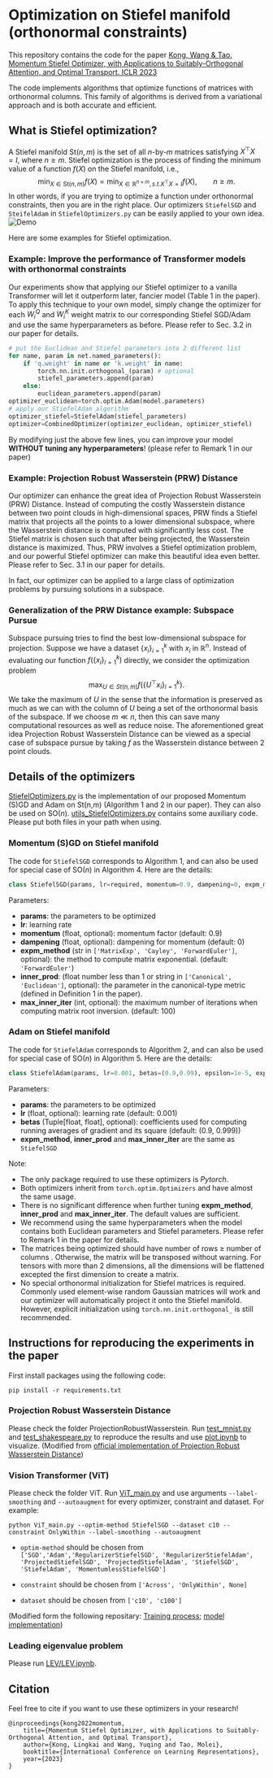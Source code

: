 # Optimization on Stiefel manifold (orthonormal constraints) 

This repository contains the code for the paper [Kong, Wang & Tao. Momentum Stiefel Optimizer, with Applications to Suitably-Orthogonal Attention, and Optimal Transport. ICLR 2023](https://arxiv.org/abs/2205.14173)

The code implements algorithms that optimize functions of matrices with orthonormal columns. This family of algorithms is derived from a variational approach and is both accurate and efficient.
## What is Stiefel optimization?
A Stiefel manifold $\mathsf{St}(n,m)$ is the set of all $n\text{-by-}m$ matrices satisfying $X^\top X=I$, where $n\ge m$. Stiefel optimization is the process of finding the minimum value of a function $f(X)$ on the Stiefel manifold, i.e.,
$$\min_{X \in \mathsf{St}(n,m)} f(X)=\min_{X \in \mathbb{R}^{n \times m}, s.t. X^\top X=I} f(X),\qquad n\ge m.$$
In other words, if you are trying to optimize a function under orthonormal constraints, then you are in the right place. Our optimizers `StiefelSGD` and `SteifelAdam` in `StiefelOptimizers.py` can be easily applied to your own idea.
![Demo](./demo.gif)

Here are some examples for Stiefel optimization.
### Example: Improve the performance of Transformer models with orthonormal constraints
Our experiments show that applying our Stiefel optimizer to a vanilla Transformer will let it outperform later, fancier model (Table 1 in the paper). To apply this technique to your own model, simply change the optimizer for each $W_i^Q$ and $W_i^K$ weight matrix to our corresponding Stiefel SGD/Adam and use the same hyperparameters as before. Please refer to Sec. 3.2 in our paper for details. 
```python
# put the Euclidean and Stiefel parameters into 2 different list
for name, param in net.named_parameters():
    if 'q.weight' in name or 'k.weight' in name:
        torch.nn.init.orthogonal_(param) # optional
        stiefel_parameters.append(param)
    else:
        euclidean_parameters.append(param)
optimizer_euclidean=torch.optim.Adam(model.parameters)
# apply our StiefelAdam algorithm
optimizer_stiefel=StiefelAdam(stiefel_parameters)
optimizer=CombinedOptimizer(optimizer_euclidean, optimizer_stiefel)
```
By modifying just the above few lines, you can improve your model **WITHOUT tuning any hyperparameters**! (please refer to Remark 1 in our paper)


### Example: Projection Robust Wasserstein (PRW) Distance
Our optimizer can enhance the great idea of Projection Robust Wasserstein (PRW) Distance. Instead of computing the costly  Wasserstein distance between two point clouds in high-dimensional spaces, PRW finds a Stiefel matrix that projects all the points to a lower dimensional subspace, where the Wasserstein distance is computed with significantly less cost. The Stiefel matrix is chosen such that after being projected, the Wasserstein distance is maximized. Thus, PRW involves a Stiefel optimization problem, and our powerful Stiefel optimizer can make this beautiful idea even better. Please refer to Sec. 3.1 in our paper for details.

In fact, our optimizer can be applied to a large class of optimization problems by pursuing solutions in a subspace.
### Generalization of the PRW Distance example: Subspace Pursue 
Subspace pursuing tries to find the best low-dimensional subspace for projection. Suppose we have a dataset $\lbrace x_i \rbrace_{i=1}^k$ with $x_i$ in $\mathbb{R}^n$. Instead of evaluating our function $f(\lbrace x_i\rbrace_{i=1}^k)$ directly, we consider the optimization problem $$\max_{U\in St(n,m)} f(\lbrace U^\top x_i\rbrace_{i=1}^k).$$ We take the maximum of $U$ in the sense that the information is preserved as much as we can with the column of $U$ being a set of the orthonormal basis of the subspace. If we choose $m\ll n$, then this can save many computational resources as well as reduce noise. The aforementioned great idea Projection Robust Wasserstein Distance can be viewed as a special case of subspace pursue by taking $f$ as the Wasserstein distance between 2 point clouds.


## Details of the optimizers
[StiefelOptimizers.py](StiefelOptimizers.py) is the implementation of our proposed Momentum (S)GD and Adam on St(n,m) (Algorithm 1 and 2 in our paper). They can also be used on $\mathsf{SO}(n)$. [utils_StiefelOptimizers.py](utils_StiefelOptimizers.py) contains some auxiliary code. Please put both files in your path when using.

### Momentum (S)GD on Stiefel manifold
The code for `StiefelSGD` corresponds to Algorithm 1, and can also be used for special case of $\mathsf{SO}(n)$ in Algorithm 4. Here are the details:
```python
class StiefelSGD(params, lr=required, momentum=0.9, dampening=0, expm_method='ForwardEuler', inner_prod='Canonical', max_inner_iter=100)
```
Parameters:
- **params**: the parameters to be optimized
- **lr**: learning rate
- **momentum** (float, optional): momentum factor (default: 0.9)
- **dampening** (float, optional): dampening for momentum (default: 0)
- **expm_method** (str in `['MatrixExp', 'Cayley', 'ForwardEuler']`, optional): the method to compute matrix exponential. (default: `'ForwardEuler'`)
- **inner_prod**: (float number less than 1 or string in `['Canonical', 'Euclidean']`, optional): the parameter in the canonical-type metric (defined in Definition 1 in the paper).
- **max_inner_iter** (int, optional): the maximum number of iterations when computing matrix root inversion. (default: 100)

### Adam on Stiefel manifold
The code for `StiefelAdam` corresponds to Algorithm 2, and can also be used for special case of $\mathsf{SO}(n)$ in Algorithm 5. Here are the details:
```python
class StiefelAdam(params, lr=0.001, betas=(0.9,0.99), epsilon=1e-5, expm_method='ForwardEuler', inner_prod='Canonical', max_inner_iter=100)
```
Parameters:
- **params**: the parameters to be optimized
- **lr** (float, optional): learning rate (default: 0.001)
- **betas** (Tuple[float, float], optional): coefficients used for computing running averages of gradient and its square (default: (0.9, 0.999))
- **expm_method**, **inner_prod** and **max_inner_iter** are the same as `StiefelSGD`

Note:
- The only package required to use these optimizers is *Pytorch*.
- Both optimizers inherit from `torch.optim.Optimizers` and have almost the same usage.
- There is no significant difference when further tuning **expm_method**, **inner_prod** and **max_inner_iter**. The default values are sufficient.
- We recommend using the same hyperparameters when the model contains both Euclidean parameters and Stiefel parameters. Please refer to Remark 1 in the paper for details.
- The matrices being optimized should have number of rows $\ge$ number of columns . Otherwise, the matrix will be transposed without warning. For tensors with more than 2 dimensions, all the dimensions will be flattened excepted the first dimension to create a matrix.
- No special orthonormal initialization for Stiefel matrices is required. Commonly used element-wise random Gaussian matrices will work and our optimizer will automatically project it onto the Stiefel manifold. However, explicit initialization using `torch.nn.init.orthogonal_` is still recommended.

## Instructions for reproducing the experiments in the paper
First install packages using the following code: 
```
pip install -r requirements.txt
```
### Projection Robust Wasserstein Distance
Please check the folder ProjectionRobustWasserstein. Run [test_mnist.py](test_mnist.py) and [test_shakespeare.py](test_shakespeare.py) to reproduce the results and use [plot.ipynb](plot.ipynb) to visualize. 
(Modified from [official implementation of Projection Robust Wasserstein Distance](https://github.com/fanchenyou/PRW))
### Vision Transformer (ViT)
Please check the folder ViT. Run [ViT_main.py](ViT_main.py) and use arguments `--label-smoothing` and `--autoaugment` for every optimizer, constraint and dataset. For example: 
```
python ViT_main.py --optim-method StiefelSGD --dataset c10 --constraint OnlyWithin --label-smoothing --autoaugment
```

- `optim-method` should be chosen from `['SGD','Adam','RegularizerStiefelSGD', 'RegularizerStiefelAdam', 'ProjectedStiefelSGD', 'ProjectedStiefelAdam', 'StiefelSGD', 'StiefelAdam', 'MomentumlessStiefelSGD']`

- `constraint` should be chosen from `['Across', 'OnlyWithin', None]`

- `dataset` should be chosen from `['c10', 'c100']`

(Modified form the following repositary: [Training process](https://github.com/omihub777/ViT-CIFAR); [model implementation](https://github.com/lucidrains/vit-pytorch))
### Leading eigenvalue problem
Please run [LEV/LEV.ipynb](LEV/LEV.ipynb).


## Citation
Feel free to cite if you want to use these optimizers in your research!

	@inproceedings{kong2022momentum,
        title={Momentum Stiefel Optimizer, with Applications to Suitably-Orthogonal Attention, and Optimal Transport},
        author={Kong, Lingkai and Wang, Yuqing and Tao, Molei},
        booktitle={International Conference on Learning Representations},
        year={2023}
    }
